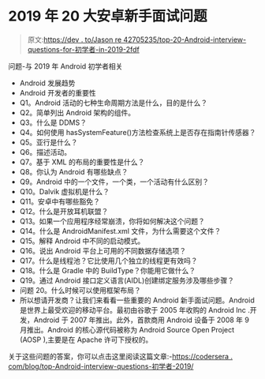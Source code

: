 # 2019 年 20 大安卓新手面试问题

> 原文:[https://dev . to/Jason re 42705235/top-20-Android-interview-questions-for-初学者-in-2019-2fdf](https://dev.to/jasonre42705235/top-20-android-interview-questions-for-beginners-in-2019-2fdf)

问题-与 2019 年 Android 初学者相关

*   Android 发展趋势
*   Android 开发者的重要性
*   Q1。Android 活动的七种生命周期方法是什么，目的是什么？
*   Q2。简单列出 Android 架构的组件。
*   Q3。什么是 DDMS？
*   Q4。如何使用 hasSystemFeature()方法检查系统上是否存在指南针传感器？
*   Q5。亚行是什么？
*   Q6。描述活动。
*   Q7。基于 XML 的布局的重要性是什么？
*   Q8。你认为 Android 有哪些缺点？
*   Q9。Android 中的一个文件，一个类，一个活动有什么区别？
*   Q10。Dalvik 虚拟机是什么？
*   Q11。安卓中有哪些豁免？
*   Q12。什么是开放耳机联盟？
*   Q13。如果一个应用程序经常崩溃，你将如何解决这个问题？
*   Q14。什么是 AndroidManifest.xml 文件，为什么需要这个文件？
*   Q15。解释 Android 中不同的启动模式。
*   Q16。说出 Android 平台上可用的不同数据存储选项？
*   Q17。什么是线程池？它比使用几个独立的线程更有效吗？
*   Q18。什么是 Gradle 中的 BuildType？你能用它做什么？
*   Q19。通过 Android 接口定义语言(AIDL)创建绑定服务涉及哪些步骤？
*   问题 20。什么时候可以使用框架布局？
*   所以想请开发商？让我们来看看一些重要的 Android 新手面试问题。Android 是世界上最受欢迎的移动平台。最初由谷歌于 2005 年收购的 Android Inc .开发，Android 于 2007 年推出。此外，首款商用 Android 设备于 2008 年 9 月推出。Android 的核心源代码被称为 Android Source Open Project (AOSP ),主要是在 Apache 许可下授权的。

关于这些问题的答案，你可以点击这里阅读这篇文章:-[https://codersera . com/blog/top-Android-interview-questions-初学者-2019/](https://codersera.com/blog/top-android-interview-questions-beginners-2019/)